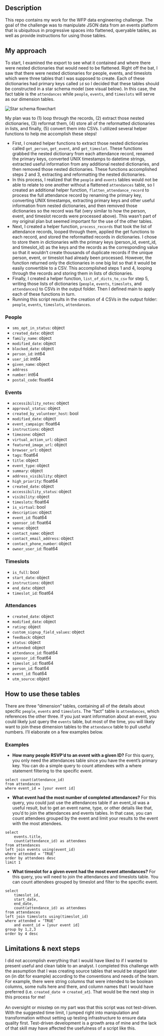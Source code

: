## Description
This repo contains my work for the WFP data engineering challenge. The goal of the challenge was to manipulate JSON data from an events platform that is ubiquitous in progressive spaces into flattened, queryable tables, as well as provide instructions for using those tables.

## My approach
To start, I examined the export to see what it contained and where there were nested dictionaries that would need to be flattened. Right off the bat, I saw that there were nested dictionaries for people, events, and timeslots which were three tables that I was supposed to create. Each of these dictionaries had primary keys called `id` so I decided that these tables should be constructed in a star schema model (see visual below). In this case, the fact table is the `attendances` while `people`, `events`, and `timeslots` will serve as our dimension tables. <br />

![Star schema flowchart](https://assets.website-files.com/5e6f9b297ef3941db2593ba1/614df58a1f10f92b88f95709_Screenshot%202021-09-24%20at%2017.46.51.png)
 <br />

My plan was to (1) loop through the records, (2) extract those nested dictionaries, (3) reformat them, (4) store all of the reformatted dictionaries in lists, and finally, (5) convert them into CSVs. I utilized several helper functions to help me accomplish these steps!
- First, I created helper functions to extract those nested dictionaries called `get_person`, `get_event`, and `get_timeslot`. These functions grabbed the nested dictionary from each attendance record, renamed the primary keys, converted UNIX timestamps to datetime strings, extracted useful information from any additional nested dictionaries, and then removed those nested dictionaries. These functions accomplished steps 2 and 3, extracting and reformatting the nested dictionaries.
- In this process, I realized that the `people` and `events` tables would not be able to relate to one another without a flattened `attendances` table, so I created an additional helper function, `flatten_attendance_record` to process the full attendance record by renaming the primary key, converting UNIX timestamps, extracting primary keys and other useful information from nested dictionaries, and then removed those dictionaries so the record was flat (very similar to how the person, event, and timeslot records were processed above). This wasn’t part of my original plan but seemed important for the use of the other tables.
- Next, I created a helper function, `process_records` that took the list of attendance records, looped through them, applied the get functions to each record, and stored the reformatted records in dictionaries. I chose to store them in dictionaries with the primary keys (person_id, event_id, and timeslot_id) as the keys and the records as the corresponding value so that it wouldn’t create thousands of duplicate records if the unique person, event, or timeslot had already been processed. However, the function returned only the dictionaries in one big list so that it would be easily convertible to a CSV. This accomplished steps 1 and 4, looping through the records and storing them in lists of dictionaries.
- Finally, I created a helper function, `list_of_dicts_to_csv` for step 5, writing those lists of dictionaries (`people`, `events`, `timeslots`, and `attendances`) to CSVs in the output folder. Then I defined main to apply each of these functions in turn.
- Running this script results in the creation of 4 CSVs in the output folder: `people`, `events`, `timeslots`, `attendances`.

### People
- `sms_opt_in_status`: object
- `created_date`: object
- `family_name`: object
- `modified_date`: object
- `blocked_date`: object
- `person_id`: int64
- `user_id`: int64
- `given_name`: object
- `address`
- `number`: int64
- `postal_code`: float64

### Events 
- `accessibility_notes`: object
- `approval_status`: object
- `created_by_volunteer_host`: bool
- `modified_date`: object
- `event_campaign`: float64
- `instructions`: object
- `timezone`: object
- `virtual_action_url`: object
- `featured_image_url`: object
- `browser_url`: object
- `tags`: float64
- `title`: object
- `event_type`: object
- `summary`: object
- `address_visibility`: object
- `high_priority`: float64
- `created_date`: object
- `accessibility_status`: object
- `visibility`: object
- `timeslots`: float64
- `is_virtual`: bool
- `description`: object
- `event_id`: float64
- `sponsor_id`: float64
- `venue`: object
- `contact_name`: object
- `contact_email_address`: object
- `contact_phone_number`: object
- `owner_user_id`: float64

### Timeslots
- `is_full`: bool
- `start_date`: object
- `instructions`: object
- `end_date`: object
- `timeslot_id`: float64

### Attendances
- `created_date`: object
- `modified_date`: object
- `rating`: object
- `custom_signup_field_values`: object
- `feedback`: object
- `status`: object
- `attended`: object
- `attendance_id`: float64
- `sponsor_id`: float64
- `timeslot_id`: float64
- `person_id`: float64
- `event_id`: float64
- `utm_source`: object

## How to use these tables
There are three “dimension” tables, containing all of the details about specific `people`, `events` and `timeslots`. The “fact” table is `attendances`, which references the other three. If you just want information about an event, you could likely just query the `events` table, but most of the time, you will likely want to join these dimension tables to the `attendance` table to pull useful numbers. I’ll elaborate on a few examples below. 
### Examples
- **How many people RSVP’d to an event with a given ID?** For this query, you only need the attendances table since you have the event’s primary key. You can do a simple query to count attendees with a where statement filtering to the specific event. 
```
select count(attendance_id) 
from attendances 
where event_id = [your event id]
```
- **What event had the most number of completed attendances?** For this query, you could just use the attendances table if an event_id was a useful result, but to get an event name, type, or other details like that, you’d to join the attendances and events tables. In that case, you can count attendees grouped by the event and limit your results to the event with the most attendees. 
```
select 
    events.title, 
    count(attendance_id) as attendees 
from attendances 
left join events using(event_id) 
where attended = ‘TRUE’ 
order by attendees desc 
limit 1
```
- **What timeslot for a given event had the most event attendances?** For this query, you will need to join the attendances and timeslots table. You can count attendees grouped by timeslot and filter to the specific event.
```
select 
    timeslot_id, 
    start_date, 
    end_date, 
    count(attendance_id) as attendees 
from attendances 
left join timeslots using(timeslot_id) 
where attended = ‘TRUE’ 
    and event_id = [your event id]
group by 1,2,3
order by 4 desc
```
## Limitations & next steps
I did not accomplish everything that I would have liked to if I wanted to present useful and clean table to an analyst. I completed this challenge with the assumption that I was creating source tables that would be staged later on (in dbt for example) according to the conventions and needs of the team. For example, there were string columns that were intended to be boolean columns, some nulls here and there, and column names that I would have preferred (i.e. `created_date` → `created_at`). That would be the next step in this process for me!<br /><br />
An oversight or misstep on my part was that this script was not test-driven. With the suggested time limit, I jumped right into manipulation and transformation without setting up testing infrastructure to ensure data quality first. Test-driven development is a growth area of mine and the lack of that skill may have affected the usefulness of a script like this. 
						
						 					
				
			
		

